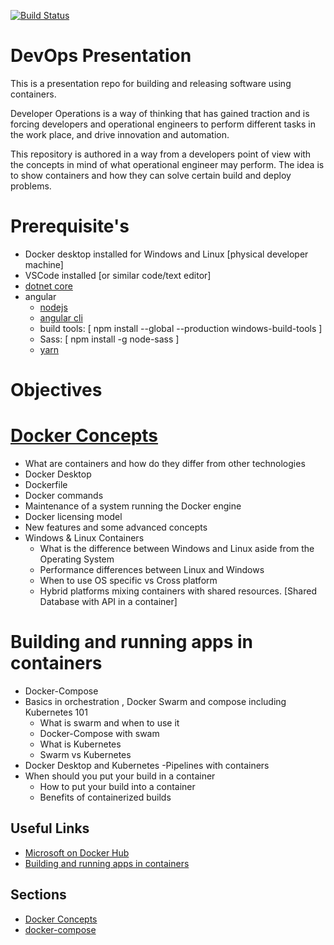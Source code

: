 [![Build Status](https://dev.azure.com/leeroyashworthsa/DevOps-Presentation/_apis/build/status/leeroya.DevOps-Presentation?branchName=master)](https://dev.azure.com/leeroyashworthsa/DevOps-Presentation/_build/latest?definitionId=1&branchName=master)

# DevOps Presentation

This is a presentation repo for building and releasing software using containers.

Developer Operations is a way of thinking that has gained traction and is forcing developers and operational engineers to perform different tasks in the work place, and drive innovation and automation.

This repository is authored in a way from a developers point of view with the concepts in mind of what operational engineer may perform. The idea is to show containers and how they can solve certain build and deploy problems.

# Prerequisite's 

- Docker desktop installed for Windows and Linux [physical developer machine]
- VSCode installed [or similar code/text editor]
- [dotnet core](https://dotnet.microsoft.com/download)
- angular 
    - [nodejs](https://nodejs.org/en/download/)
    - [angular cli](https://angular.io/cli)
    - build tools: [ npm install --global --production windows-build-tools ]
    - Sass: [ npm install -g node-sass ]
    - [yarn](https://yarnpkg.com/)

# Objectives

# [Docker Concepts](workshop/docker-101/README.md)

- What are containers and how do they differ from other technologies
- Docker Desktop
- Dockerfile
- Docker commands
- Maintenance of a system running the Docker engine
- Docker licensing model
- New features and some advanced concepts
- Windows & Linux Containers
    - What is the difference between Windows and Linux aside from the Operating System
    - Performance differences between Linux and Windows
    - When to use OS specific vs Cross platform
    - Hybrid platforms mixing containers with shared resources. [Shared Database with API in a container]
 

# Building and running apps in containers

- Docker-Compose
- Basics in orchestration , Docker Swarm and compose including Kubernetes 101
    - What is swarm and when to use it
    - Docker-Compose with swam
    - What is Kubernetes
    - Swarm vs Kubernetes
- Docker Desktop and Kubernetes
 -Pipelines with containers
- When should you put your build in a container
    - How to put your build into a container
    - Benefits of containerized builds


## Useful Links

- [Microsoft on Docker Hub](https://hub.docker.com/u/microsoft)
- [Building and running apps in containers](https://docs.docker.com/docker-for-windows/kubernetes/)

## Sections

- [Docker Concepts](workshop/docker-101/README.md)
- [docker-compose](workshop/docker-compose/README.md)
